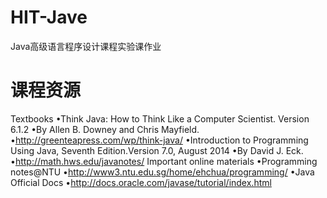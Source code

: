 ﻿# HIT-Jave
Java高级语言程序设计课程实验课作业
# 课程资源
Textbooks
•Think Java: How to Think Like a Computer Scientist. Version 6.1.2
•By Allen B. Downey and Chris Mayfield.
•http://greenteapress.com/wp/think-java/
•Introduction to Programming Using Java, Seventh Edition.Version 7.0, August 2014
•By David J. Eck.
•http://math.hws.edu/javanotes/
Important online materials
•Programming notes@NTU
•http://www3.ntu.edu.sg/home/ehchua/programming/
•Java Official Docs
•http://docs.oracle.com/javase/tutorial/index.html